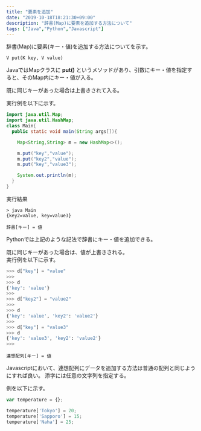 ```yaml
---
title: "要素を追加"
date: "2019-10-18T18:21:30+09:00"
description: "辞書(Map)に要素を追加する方法について"
tags: ["Java","Python","Javascript"]
---
```


辞書(Map)に要素(キー・値)を追加する方法についてを示す。  

<div class="note_content_by_programming_language" id="note_content_Java">

`V put(K key, V value)`   

JavaではMapクラスに **put()** というメソッドがあり、引数にキー・値を指定すると、そのMap内にキー・値が入る。  

既に同じキーがあった場合は上書きされて入る。  

実行例を以下に示す。  

```java
import java.util.Map;
import java.util.HashMap;
class Main{
  public static void main(String args[]){

    Map<String,String> m = new HashMap<>();

    m.put("key","value");
    m.put("key2","value");
    m.put("key","value3");

    System.out.println(m);
  }
}
```

実行結果
```
> java Main
{key2=value, key=value3}
```

</div>
<div class="note_content_by_programming_language" id="note_content_Python">

`辞書[キー] = 値`  

Pythonでは上記のような記法で辞書にキー・値を追加できる。  

既に同じキーがあった場合は、値が上書きされる。  
実行例を以下に示す。  

```python
>>> d["key"] = "value"
>>> 
>>> d
{'key': 'value'}
>>> 
>>> d["key2"] = "value2"
>>> 
>>> d
{'key': 'value', 'key2': 'value2'}
>>> 
>>> d["key"] = "value3"
>>> d
{'key': 'value3', 'key2': 'value2'}
>>> 
```

</div>
<div class="note_content_by_programming_language" id="note_content_Javascript">

```
連想配列[キー] = 値
```

Javascriptにおいて、連想配列にデータを追加する方法は普通の配列と同じようにすれば良い。
添字には任意の文字列を指定する。

例を以下に示す。

```javascript
var temperature = {};

temperature['Tokyo'] = 20;
temperature['Sapporo'] = 15;
temperature['Naha'] = 25;
```

</div>



